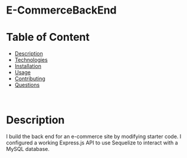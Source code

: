 # E-CommerceBackEnd


# Table of Content
- [Description](#Description)
- [Technologies](#Technologies)
- [Installation](#Installation)
- [Usage](#Usage)
- [Contributing](#Contributing)
- [Questions](#Questions)
<br />

# Description

I build the back end for an e-commerce site by modifying starter code. I configured a working Express.js API to use Sequelize to interact with a MySQL database.


